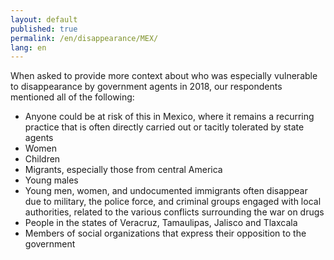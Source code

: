 ```yaml
---
layout: default
published: true
permalink: /en/disappearance/MEX/
lang: en
---
```


When asked to provide more context about who was especially vulnerable to disappearance by government agents in 2018, our respondents mentioned all of the following:
-	Anyone could be at risk of this in Mexico, where it remains a recurring practice that is often directly carried out or tacitly tolerated by state agents
-	Women
-	Children
-	Migrants, especially those from central America
-	Young males
-	Young men, women, and undocumented immigrants often disappear due to military, the police force, and criminal groups engaged with local authorities, related to the various conflicts surrounding the war on drugs
-	People in the states of Veracruz, Tamaulipas, Jalisco and Tlaxcala
-	Members of social organizations that express their opposition to the government

